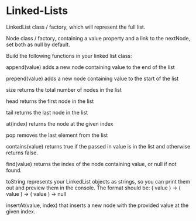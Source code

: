 # Linked-Lists

LinkedList class / factory, which will represent the full list.

Node class / factory, containing a value property and a link to the nextNode, set both as null by default.

Build the following functions in your linked list class:

append(value) adds a new node containing value to the end of the list

prepend(value) adds a new node containing value to the start of the list

size returns the total number of nodes in the list

head returns the first node in the list

tail returns the last node in the list

at(index) returns the node at the given index

pop removes the last element from the list

contains(value) returns true if the passed in value is in the list and otherwise returns false.

find(value) returns the index of the node containing value, or null if not found.

toString represents your LinkedList objects as strings, so you can print them out and preview them in the console. The format should be: ( value ) -> ( value ) -> ( value ) -> null

insertAt(value, index) that inserts a new node with the provided value at the given index.
